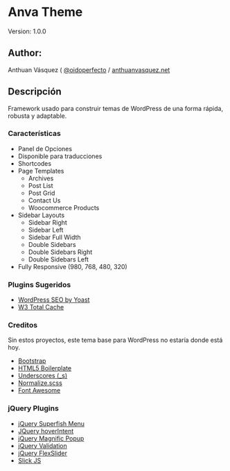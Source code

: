 # Anva Theme

Version: 1.0.0

## Author:

Anthuan Vásquez ( [@oidoperfecto](https://twitter.com/odioperfecto) / [anthuanvasquez.net](http://anthuanvasquez.net)

## Descripción
Framework usado para construir temas de WordPress de una forma rápida, robusta y adaptable.

### Características
* Panel de Opciones
* Disponible para traducciones
* Shortcodes
* Page Templates
  * Archives
  * Post List
  * Post Grid
  * Contact Us
  * Woocommerce Products
* Sidebar Layouts
  * Sidebar Right
  * Sidebar Left
  * Sidebar Full Width
  * Double Sidebars
  * Double Sidebars Right
  * Double Sidebars Left
* Fully Responsive (980, 768, 480, 320)

### Plugins Sugeridos
* [WordPress SEO by Yoast](https://wordpress.org/plugins/wordpress-seo/)
* [W3 Total Cache](https://wordpress.org/plugins/w3-total-cache/)

### Creditos
Sin estos proyectos, este tema base para WordPress no estaría donde está hoy.

* [Bootstrap](http://getbootstrap.com/)
* [HTML5 Boilerplate](http://html5boilerplate.com/)
* [Underscores (_s)](http://underscores.me/)
* [Normalize.scss](https://github.com/JohnAlbin/normalize-scss)
* [Font Awesome](http://fortawesome.github.io/Font-Awesome/icons/)

### jQuery Plugins
* [jQuery Superfish Menu](http://users.tpg.com.au/j_birch/plugins/superfish/)
* [JQuery hoverIntent](http://cherne.net/brian/resources/jquery.hoverIntent.html)
* [jQuery Magnific Popup](http://dimsemenov.com/plugins/magnific-popup)
* [jQuery Validation](http://jqueryvalidation.org/)
* [jQuery FlexSlider](http://www.woothemes.com/flexslider/)
* [Slick JS](http://www.woothemes.com/flexslider/)